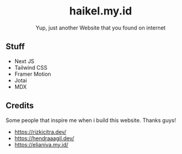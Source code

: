 <div align="center">
  <h1>haikel.my.id</h1>
  <p>Yup, just another Website that you found on internet</p>
</div>

## Stuff

- Next JS
- Tailwind CSS
- Framer Motion
- Jotai
- MDX

## Credits

Some people that inspire me when i build this website. Thanks guys!

- https://rizkicitra.dev/
- https://hendraaagil.dev/
- https://elianiva.my.id/
